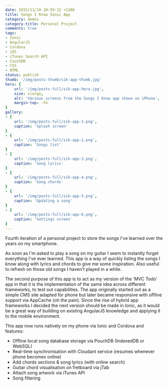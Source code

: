 ```yaml
---
date: 2015/11/10 20:59:12 +1200
title: Songs I Know Ionic App
category: demos
category-title: Personal Project
comments: true
tags:
- Ionic
- AngularJS
- Cordova
- iOS
- iTunes Search API
- CouchDB
- CSS
- HTML
status: publish
thumb: '/img/posts-thumb/sik-app-thumb.jpg'
hero: {
	url: '/img/posts-full/sik-app-hero.jpg',
	size: xlarge,
	alt: 'Various screens from the Songs I Know app shown on iPhone',
	margin-top: -5%
}
gallery:
- {
	url: '/img/posts-full/sik-app-1.png',
	caption: 'Splash screen'
}
- {
	url: '/img/posts-full/sik-app-2.png',
	caption: 'Songs list'
}
- {
	url: '/img/posts-full/sik-app-3.png',
	caption: 'Song lyrics'
}
- {
	url: '/img/posts-full/sik-app-4.png',
	caption: 'Song chords'
}
- {
	url: '/img/posts-full/sik-app-5.png',
	caption: 'Updating a song'
}
- {
	url: '/img/posts-full/sik-app-6.png',
	caption: 'Settings screen'
}
---
```


Fourth iteration of a personal project to store the songs I've learned over the years on my smartphone.

As soon as I'm asked to play a song on my guitar I seem to instantly forget everything I've ever learned. This app is a way of quickly listing the songs I know along with lyrics and chords to give me some inspiration. Also useful to refresh on those old songs I haven't played in a while.

The second purpose of this app is to act as my version of the 'MVC Todo' app in that it is the implementation of the same idea across different frameworks, to test out capabilities. The app originally started out as a simple CMS site adapted for phone but later became responsive with offline support via AppCache (oh the pain). Since the rise of hybrid app frameworks I decided the next version should be made in Ionic, as it would be a great way of building on existing AngularJS knowledge and applying it to the mobile environment.

This app now runs natively on my phone via Ionic and Cordova and features:

-   Offline local song database storage via PouchDB (IndexedDB or WebSQL)
-   Real-time synchronisation with Cloudant service (resumes whenever phone becomes online)
-   Add chords sections & song lyrics (with online search)
-   Guitar chord visualisation on fretboard via jTab
-   Attach song artwork via iTunes API
-   Song filtering
